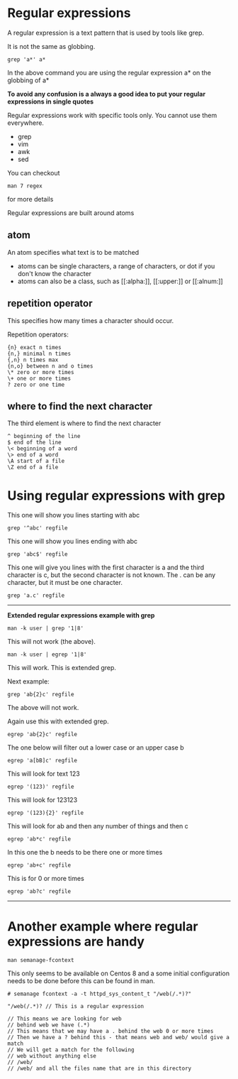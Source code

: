 # Regular expressions

A regular expression is a text pattern that is used by tools like grep.

It is not the same as globbing.

	grep 'a*' a*

In the above command you are using the regular expression a\* on the globbing of a\*

**To avoid any confusion is a always a good idea to put your regular expressions in single quotes**

Regular expressions work with specific tools only. You cannot use them everywhere.

* grep
* vim
* awk
* sed

You can checkout 

	man 7 regex

for more details

Regular expressions are built around atoms

## atom

An atom specifies what text is to be matched

* atoms can be single characters, a range of characters, or dot if you don't know the character
* atoms can also be a class, such as [[:alpha:]], [[:upper:]] or [[:alnum:]]

## repetition operator

This specifies how many times a character should occur.

Repetition operators:

	{n} exact n times
	{n,} minimal n times
	{,n} n times max
	{n,o} between n and o times
	\* zero or more times
	\+ one or more times
	? zero or one time

## where to find the next character

The third element is where to find the next character

	^ beginning of the line
	$ end of the line
	\< beginning of a word
	\> end of a word
	\A start of a file
	\Z end of a file

# Using regular expressions with grep

This one will show you lines starting with abc

	grep '^abc' regfile

This one will show you lines ending with abc

	grep 'abc$' regfile

This one will give you lines with the first character is a and the third character is c, but the second character is not known.
The . can be any character, but it must be one character.

	grep 'a.c' regfile

---
**Extended regular expressions example with grep**

	man -k user | grep '1|8'

This will not work (the above).

	man -k user | egrep '1|8'

This will work. This is extended grep.

Next example:

	grep 'ab{2}c' regfile

The above will not work.

Again use this with extended grep.

	egrep 'ab{2}c' regfile

The one below will filter out a lower case or an upper case b

	egrep 'a[bB]c' regfile

This will look for text 123

	egrep '(123)' regfile

This will look for 123123

	egrep '(123){2}' regfile

This will look for ab and then any number of things and then c

	egrep 'ab*c' regfile

In this one the b needs to be there one or more times

	egrep 'ab+c' regfile

This is for 0 or more times

	egrep 'ab?c' regfile

---

# Another example where regular expressions are handy

	man semanage-fcontext

This only seems to be available on Centos 8 and a some initial configuration needs to be done before this can be found in man.

	# semanage fcontext -a -t httpd_sys_content_t "/web(/.*)?"

	"/web(/.*)? // This is a regular expression

	// This means we are looking for web
	// behind web we have (.*) 
	// This means that we may have a . behind the web 0 or more times
	// Then we have a ? behind this - that means web and web/ would give a match
	// We will get a match for the following
	// web without anything else
	// /web/
	// /web/ and all the files name that are in this directory


